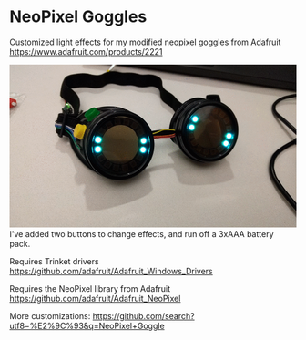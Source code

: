 # NeoPixel Goggles

Customized light effects for my modified neopixel goggles from Adafruit
https://www.adafruit.com/products/2221

![Example](/example.gif)
I've added two buttons to change effects, and run off a 3xAAA battery pack.

Requires Trinket drivers
https://github.com/adafruit/Adafruit_Windows_Drivers

Requires the NeoPixel library from Adafruit
https://github.com/adafruit/Adafruit_NeoPixel

More customizations:
https://github.com/search?utf8=%E2%9C%93&q=NeoPixel+Goggle
